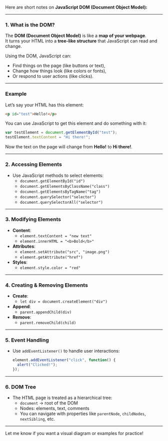 Here are short notes on **JavaScript DOM (Document Object Model):**

---

### **1. What is the DOM?** 

The **DOM (Document Object Model)** is like a **map of your webpage**.  
It turns your HTML into a **tree-like structure** that JavaScript can read and change.

Using the DOM, JavaScript can:
- Find things on the page (like buttons or text),
- Change how things look (like colors or fonts),
- Or respond to user actions (like clicks).

---

### **Example**  
Let’s say your HTML has this element:  
```html
<p id="test">Hello!</p>
```

You can use JavaScript to get this element and do something with it:
```javascript
var testElement = document.getElementById("test");
testElement.textContent = "Hi there!";
```

Now the text on the page will change from **Hello!** to **Hi there!**.


---

### **2. Accessing Elements**
- Use JavaScript methods to select elements:
  - `document.getElementById("id")`
  - `document.getElementsByClassName("class")`
  - `document.getElementsByTagName("tag")`
  - `document.querySelector("selector")`
  - `document.querySelectorAll("selector")`

---

### **3. Modifying Elements**
- **Content**:  
  - `element.textContent = "new text"`  
  - `element.innerHTML = "<b>Bold</b>"`
- **Attributes**:  
  - `element.setAttribute("src", "image.png")`  
  - `element.getAttribute("href")`
- **Styles**:  
  - `element.style.color = "red"`

---

### **4. Creating & Removing Elements**
- **Create**:  
  - `let div = document.createElement("div")`
- **Append**:  
  - `parent.appendChild(div)`
- **Remove**:  
  - `parent.removeChild(child)`

---

### **5. Event Handling**
- Use `addEventListener()` to handle user interactions:
  ```javascript
  element.addEventListener("click", function() {
    alert("Clicked!");
  });
  ```

---

### **6. DOM Tree**
- The HTML page is treated as a hierarchical tree:
  - `document` → root of the DOM
  - Nodes: elements, text, comments
  - You can navigate with properties like `parentNode`, `childNodes`, `nextSibling`, etc.

---

Let me know if you want a visual diagram or examples for practice!
